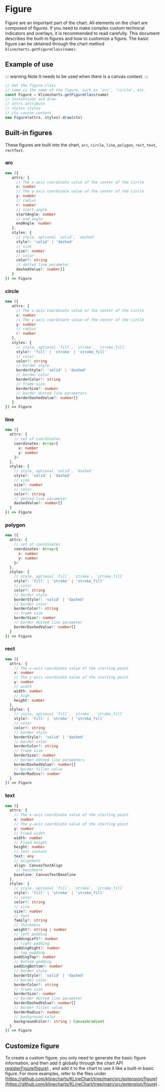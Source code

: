# Figure
Figure are an important part of the chart. All elements on the chart are composed of figures. If you need to make complex custom technical indicators and overlays, it is recommended to read carefully. This document describes the built-in figures and how to customize a figure. The basic figure can be obtained through the chart method `klinecharts.getFigureClass(name)`.

## Example of use
::: warning Note
It needs to be used when there is a canvas context.
:::

```javascript
// Get the figure class
// name is the name of the figure, such as 'arc', 'circle', etc.
const Figure = klinecharts.getFigureClass(name)
// instantiate and draw
// attrs attribute
// styles styles
// ctx canvas context
new Figure(attrs, styles).draw(ctx)
```

## Built-in figures
These figures are built into the chart, `arc`, `circle`, `line`, `polygon`, `rect`, `text`, `rectText`.
### arc
```typescript
new ({
   attrs: {
     // The x-axis coordinate value of the center of the circle
     x: number
     // The y-axis coordinate value of the center of the circle
     y: number
     // radius
     r: number
     // start angle
     startAngle: number
     // end angle
     endAngle: number
   },
   styles: {
     // style, optional `solid`, `dashed`
     style?: 'solid' | 'dashed'
     // size
     size?: number
     // color
     color?: string
     // dotted line parameter
     dashedValue?: number[]
   }
}) => Figure
```

### circle
```typescript
new ({
   attrs: {
     // The x-axis coordinate value of the center of the circle
     x: number
     // The y-axis coordinate value of the center of the circle
     y: number
     // radius
     r: number
   },
   styles: {
     // style, optional `fill`, `stroke`, `stroke_fill`
     style?: 'fill' | 'stroke' | 'stroke_fill'
     // color
     color?: string
     // border style
     borderStyle?: 'solid' | 'dashed'
     // border color
     borderColor?: string
     // frame size
     borderSize?: number
     // border dotted line parameters
     borderDashedValue?: number[]
   }
}) => Figure
```

### line
```typescript
new ({
  attrs: {
    // set of coordinates
    coordinates: Array<{
      x: number
      y: number
    }>
  },
  styles: {
    // style, optional `solid`, `dashed`
    style?: 'solid' | 'dashed'
    // size
    size?: number
    // color
    color?: string
    // dotted line parameter
    dashedValue?: number[]
  }
}) => Figure
```

### polygon
```typescript
new ({
  attrs: {
    // set of coordinates
    coordinates: Array<{
      x: number
      y: number
    }>
  },
  styles: {
    // style, optional `fill`, `stroke`, `stroke_fill`
    style?: 'fill' | 'stroke' | 'stroke_fill'
    // color
    color?: string
    // border style
    borderStyle?: 'solid' | 'dashed'
    // border color
    borderColor?: string
    // frame size
    borderSize?: number
    // border dotted line parameter
    borderDashedValue?: number[]
  }
}) => Figure
```

### rect
```typescript
new ({
  attrs: {
    // The x-axis coordinate value of the starting point
    x: number
    // The y-axis coordinate value of the starting point
    y: number
    // width
    width: number
    // high
    height: number
  },
  styles: {
    // style, optional `fill`, `stroke`, `stroke_fill`
    style?: 'fill' | 'stroke' | 'stroke_fill'
    // color
    color?: string
    // border style
    borderStyle?: 'solid' | 'dashed'
    // border color
    borderColor?: string
    // frame size
    borderSize?: number
    // border dotted line parameters
    borderDashedValue?: number[]
    // Border fillet value
    borderRadius?: number
  }
}) => Figure
```

### text
```typescript
new ({
  attrs: {
    // The x-axis coordinate value of the starting point
    x: number
    // The y-axis coordinate value of the starting point
    y: number
    // Fixed width
    width: number
    // Fixed height
    height: number
    // text content
    text: any
    // alignment
    align: CanvasTextAlign
     // benchmark
    baseline: CanvasTextBaseline
  },
  styles: {
    // style, optional `fill`, `stroke`, `stroke_fill`
    style?: 'fill' | 'stroke' | 'stroke_fill'
    // color
    color?: string
    // size
    size?: number
    // font
    family?: string
    // thickness
    weight?: string | number
    // left padding
    paddingLeft?: number
    // right padding
    paddingRight?: number
    // top padding
    paddingTop?: number
    // Bottom padding
    paddingBottom?: number
    // border style
    borderStyle?: 'solid' | 'dashed'
    // border color
    borderColor?: string
    // frame size
    borderSize?: number
    // border dotted line parameter
    borderDashedValue?: number[]
    // Border fillet value
    borderRadius?: number
    // background color
    backgroundColor?: string | CanvasGradient
  }
}) => Figure
```

## Customize figure
To create a custom figure, you only need to generate the basic figure information, and then add it globally through the chart API [registerFigure(figure)](/en-US/api/chart/registerFigure) , and add it to the chart to use it like a built-in basic figure. For more examples, refer to the files under [https://github.com/klinecharts/KLineChart/tree/main/src/extension/figure](https://github.com/klinecharts/KLineChart/tree/main/src/extension/figure) .

